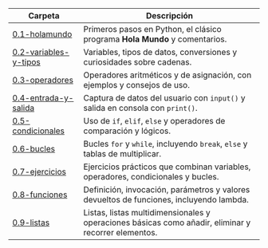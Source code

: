 | Carpeta                                                  | Descripción                                                                                         |
| -------------------------------------------------------- | --------------------------------------------------------------------------------------------------- |
| [0.1-holamundo](0.1-holamundo/README.md)                 | Primeros pasos en Python, el clásico programa **Hola Mundo** y comentarios.                         |
| [0.2-variables-y-tipos](0.2-variables-y-tipos/README.md) | Variables, tipos de datos, conversiones y curiosidades sobre cadenas.                               |
| [0.3-operadores](0.3-operadores/README.md)               | Operadores aritméticos y de asignación, con ejemplos y consejos de uso.                             |
| [0.4-entrada-y-salida](0.4-entrada-y-salida/README.md)   | Captura de datos del usuario con `input()` y salida en consola con `print()`.                       |
| [0.5-condicionales](0.5-condicionales/README.md)         | Uso de `if`, `elif`, `else` y operadores de comparación y lógicos.                                  |
| [0.6-bucles](0.6-bucles/README.md)                       | Bucles `for` y `while`, incluyendo `break`, `else` y tablas de multiplicar.                         |
| [0.7-ejercicios](0.7-ejercicios/README.md)               | Ejercicios prácticos que combinan variables, operadores, condicionales y bucles.                    |
| [0.8-funciones](0.8-funciones/README.md)                 | Definición, invocación, parámetros y valores devueltos de funciones, incluyendo lambda.             |
| [0.9-listas](0.9-listas/README.md)                       | Listas, listas multidimensionales y operaciones básicas como añadir, eliminar y recorrer elementos. |
